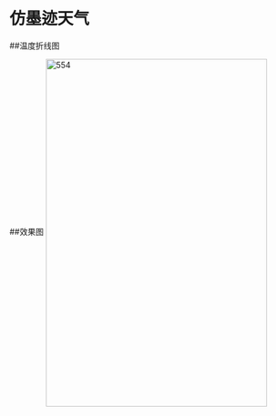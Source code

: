 # 仿墨迹天气
##温度折线图

##效果图
<img src="https://github.com/zx391324751/MoJiDemo/tree/master/pic/demo.gif" width = "388" height = "611" alt="554" align=center />



